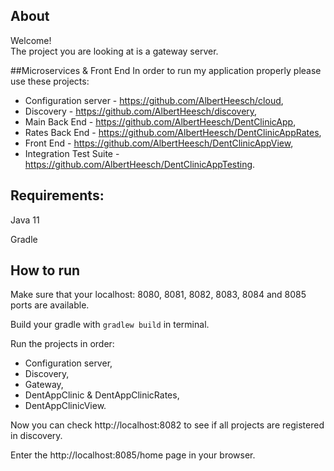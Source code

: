 ## About
Welcome!  
The project you are looking at is a gateway server.

##Microservices & Front End
In order to run my application properly please use these projects:
- Configuration server - https://github.com/AlbertHeesch/cloud,
- Discovery - https://github.com/AlbertHeesch/discovery,
- Main Back End - https://github.com/AlbertHeesch/DentClinicApp,
- Rates Back End - https://github.com/AlbertHeesch/DentClinicAppRates,
- Front End - https://github.com/AlbertHeesch/DentClinicAppView,
- Integration Test Suite - https://github.com/AlbertHeesch/DentClinicAppTesting.

## Requirements:

Java 11

Gradle

## How to run
Make sure that your localhost: 8080, 8081, 8082, 8083, 8084 and 8085 ports are available.

Build your gradle with `gradlew build` in terminal.

Run the projects in order:
- Configuration server,
- Discovery,
- Gateway,
- DentAppClinic & DentAppClinicRates,
- DentAppClinicView.

Now you can check http://localhost:8082 to see if all projects are registered in discovery.

Enter the http://localhost:8085/home page in your browser.